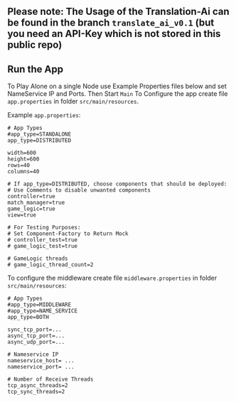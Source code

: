 ## **Please note: The Usage of the Translation-Ai can be found in the branch `translate_ai_v0.1` (but you need an API-Key which is not stored in this public repo)**

## Run the App
To Play Alone on a single Node use Example Properties files below and set NameService IP and Ports. Then Start `Main`
To Configure the app create file `app.properties` in folder `src/main/resources`. 

Example `app.properties`:
````
# App Types
#app_type=STANDALONE
app_type=DISTRIBUTED

width=600
height=600
rows=40
columns=40

# If app_type=DISTRIBUTED, choose components that should be deployed:
# Use Comments to disable unwanted components
controller=true
match_manager=true
game_logic=true
view=true

# For Testing Purposes:
# Set Component-Factory to Return Mock
# controller_test=true
# game_logic_test=true

# GameLogic threads
# game_logic_thread_count=2

````

To configure the middleware create file `middleware.properties` in folder `src/main/resources`:
````
# App Types
#app_type=MIDDLEWARE
#app_type=NAME_SERVICE
app_type=BOTH

sync_tcp_port=...
async_tcp_port=...
async_udp_port=...

# Nameservice IP
nameservice_host= ...
nameservice_port= ...

# Number of Receive Threads
tcp_async_threads=2
tcp_sync_threads=2
````
